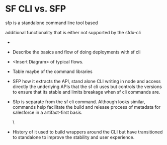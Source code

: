 # SF CLI vs. SFP

sfp is a standalone command line tool based&#x20;



additional functionality that is either not supported by the sfdx-cli

*
* Describe the basics and flow of doing deployments with sf cli&#x20;
* \<Insert Diagram> of typical flows.
* Table maybe of the command libraries
* SFP how it extracts the API, stand alone CLI writing in node and access directly the underlying APIs that the sf cli uses but controls the versions to ensure that its stable and limits breakage when sf cli commands are.
*   Sfp is separate from the sf cli command. Although looks similar, commands help facilitate the build and release process of metadata for salesforce in a artifact-first basis.

    \

* History of it used to build wrappers around the CLI but have transitioned to standalone to improve the stability and user experience.
